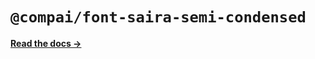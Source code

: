 # `@compai/font-saira-semi-condensed`

[**Read the docs &rarr;**](https://components.ai/docs/typefaces/saira-semi-condensed)
